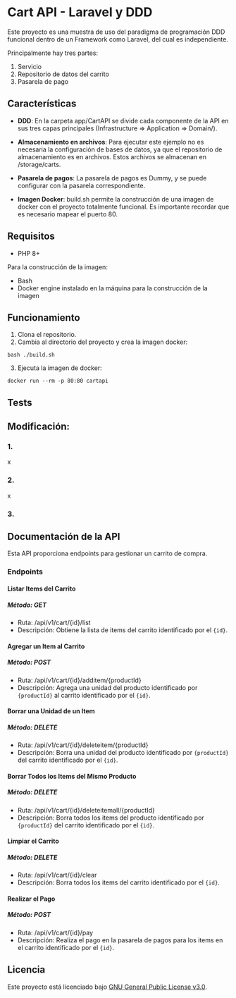 # Cart API - Laravel y DDD

Este proyecto es una muestra de uso del paradigma de programación DDD funcional dentro de un Framework como Laravel, del cual es independiente.

Principalmente hay tres partes:

1. Servicio
2. Repositorio de datos del carrito
3. Pasarela de pago

## Características

- **DDD**: En la carpeta app/CartAPI se divide cada componente de la API en sus tres capas principales (Infrastructure => Application => Domain/).

- **Almacenamiento en archivos**: Para ejecutar este ejemplo no es necesaria la configuración de bases de datos, ya que el repositorio de almacenamiento es en archivos. Estos archivos se almacenan en /storage/carts.

- **Pasarela de pagos**: La pasarela de pagos es Dummy, y se puede configurar con la pasarela correspondiente.

- **Imagen Docker**: build.sh permite la construcción de una imagen de docker con el proyecto totalmente funcional. Es importante recordar que es necesario mapear el puerto 80.

## Requisitos

- PHP 8+

Para la construcción de la imagen:
- Bash
- Docker engine instalado en la máquina para la construcción de la imagen

## Funcionamiento

1. Clona el repositorio.
2. Cambia al directorio del proyecto y crea la imagen docker:
```
bash ./build.sh
```
3. Ejecuta la imagen de docker:
```
docker run --rm -p 80:80 cartapi
```

## Tests






## Modificación:

### 1. 

x

### 2.

x

### 3.


## Documentación de la API

Esta API proporciona endpoints para gestionar un carrito de compra.

### Endpoints

#### Listar Items del Carrito

##### Método: GET
- Ruta: /api/v1/cart/{id}/list
- Descripción: Obtiene la lista de items del carrito identificado por el `{id}`.

#### Agregar un Item al Carrito

##### Método: POST
- Ruta: /api/v1/cart/{id}/additem/{productId}
- Descripción: Agrega una unidad del producto identificado por `{productId}` al carrito identificado por el `{id}`.

#### Borrar una Unidad de un Item

##### Método: DELETE
- Ruta: /api/v1/cart/{id}/deleteitem/{productId}
- Descripción: Borra una unidad del producto identificado por `{productId}` del carrito identificado por el `{id}`.

#### Borrar Todos los Items del Mismo Producto

##### Método: DELETE
- Ruta: /api/v1/cart/{id}/deleteitemall/{productId}
- Descripción: Borra todos los items del producto identificado por `{productId}` del carrito identificado por el `{id}`.

#### Limpiar el Carrito

##### Método: DELETE
- Ruta: /api/v1/cart/{id}/clear
- Descripción: Borra todos los items del carrito identificado por el `{id}`.

#### Realizar el Pago

##### Método: POST
- Ruta: /api/v1/cart/{id}/pay
- Descripción: Realiza el pago en la pasarela de pagos para los items en el carrito identificado por el `{id}`.

## Licencia

Este proyecto está licenciado bajo [GNU General Public License v3.0](LICENSE).
